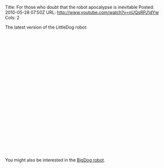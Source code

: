 Title: For those who doubt that the robot apocalypse is inevitable
Posted: 2010-05-28 07:50Z
URL: http://www.youtube.com/watch?v=nUQsRPJ1dYw
Cols: 2

The latest version of the LittleDog robot:

<object width="640" height="385"><param name="movie" value="http://www.youtube-nocookie.com/v/nUQsRPJ1dYw&hl=en_US&fs=1&"></param><param name="allowFullScreen" value="true"></param><param name="allowscriptaccess" value="always"></param><embed src="http://www.youtube-nocookie.com/v/nUQsRPJ1dYw&hl=en_US&fs=1&" type="application/x-shockwave-flash" allowscriptaccess="always" allowfullscreen="true" width="640" height="385"></embed></object>

You might also be interested in the [BigDog robot][1].

  [1]: http://www.youtube.com/watch?v=nb18sfiEpF8